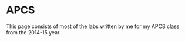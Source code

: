 # APCS

This page consists of most of the labs written by me for my APCS class from the 2014-15 year.
